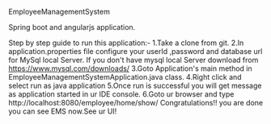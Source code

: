 EmployeeManagementSystem


Spring boot and angularjs application.

Step by step guide to run this application:- 1.Take a clone from git. 2.In application.properties file configure your userId ,password and database url for MySql local Server. If you don't have mysql local Server download from https://www.mysql.com/downloads/ 3.Goto Application's main method in EmployeeManagementSystemApplication.java class. 4.Right click and select run as java application 5.Once run is successful you will get message as application started in ur IDE console. 6.Goto ur browser and type http://localhost:8080/employee/home/show/ Congratulations!! you are done you can see EMS now.See ur UI!
